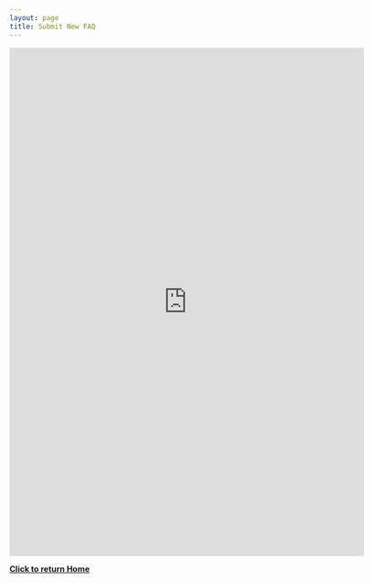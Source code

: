 ```yaml
---
layout: page
title: Submit New FAQ
---
```


<iframe src="https://docs.google.com/forms/d/e/1FAIpQLSdouIvAKQ9bG61dlVO2lu05RjnuADD0rlGOY7YpJS4ll6VXXQ/viewform?embedded=true" align="middle" width="620" height="890" frameborder="0" marginheight="0" marginwidth="0">Loading...</iframe>

<b>
</b>

**[Click to return Home](https://labreport.org/)**
